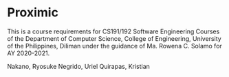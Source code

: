 # Proximic
This is a course requirements for CS191/192 Software Engineering Courses of the Department of Computer Science, College of Engineering, University of the Philippines, Diliman under the guidance of Ma. Rowena C. Solamo for AY 2020-2021.

Nakano, Ryosuke
Negrido, Uriel
Quirapas, Kristian
